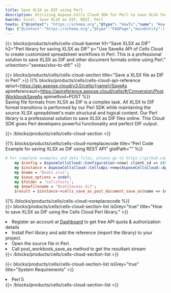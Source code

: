 ```yaml
---
title: Save XLSX as DIF using Perl 
description: Utilizing Aspose.Cells Cloud SDK for Perl to save XLSX format file as DIF format file. 
kwords: Excel, Save XLSX as DIF, REST, Perl
howto: {"@context": "https://schema.org","@type": "HowTo","name": "How to save XLSX as DIF using the Cells Cloud Perl library.","description": "How to save XLSX as DIF using the Cells Cloud Perl library.","image": {"@type": "ImageObject"},"url": "/perl/saveas/xlsx-to-dif/","step": [{ "@type": "HowToStep","name": "How to save XLSX as DIF using the Cells Cloud Perl library. step 1", "image": {"@type": "ImageObject",},"url": "/perl/saveas/xlsx-to-dif/","text": "Register an account at <a href='https://dashboard.aspose.cloud/'>Dashboard</a> to get free API quota & authorization details",},{ "@type": "HowToStep","name": "How to save XLSX as DIF using the Cells Cloud Perl library. step 1", "image": {"@type": "ImageObject",},"url": "/perl/saveas/xlsx-to-dif/","text": "Install Perl library and add the reference (import the library) to your project.",},{ "@type": "HowToStep","name": "How to save XLSX as DIF using the Cells Cloud Perl library. step 1", "image": {"@type": "ImageObject",},"url": "/perl/saveas/xlsx-to-dif/","text": "Open the source file in Perl.",},{ "@type": "HowToStep","name": "How to save XLSX as DIF using the Cells Cloud Perl library. step 1", "image": {"@type": "ImageObject",},"url": "/perl/saveas/xlsx-to-dif/","text": "Call post_workbook_save_as method to get the resultant stream",}, ],"supply": {"@type": "HowToSupply","name": "document"},"tool": [{"@type": "HowToTool","name": "VIM, Visual Studio Code, Eclipse"},{"@type": "HowToTool","name": "Aspose Cells"}],"totalTime": "PT6M"}
fqa: {"@context":"https://schema.org","@type":"FAQPage","mainEntity":[{"@type":"Question","name":"Why save file as other formats file in C# using REST API?","acceptedAnswer":{"@type":"Answer","text":"Documents are encoded in many ways, and some files may be incompatible with the software you use. To open and read such files, just save them as appropriate file formats.<br/><ol><li>Install .NET SDK and add the reference (import the library) to your project.</li><li>Open the source file in C# using REST API.</li><li>Call the PostWorkbookSaveAsRequest() method, passing an output filename with required extension.</li><li>Get the result of save as a separate file.</li></ol>"}},{"@type":"Question","name":"What file formats can I save as with your C# library?","acceptedAnswer":{"@type":"Answer","text":"We support a variety of file formats for conversion using .NET library, including XLSX, Excel, xls , PDF, CSV, HTML, Markdown, XML, PNG, JPG, TIFF, Json, TXT and many more."}},{"@type":"Question","name":"What is the maximum allowed file size for conversion using this .NET library?","acceptedAnswer":{"@type":"Answer","text":"There are no file size limits for format conversions using .NET library."}}]}
---
```



{{< blocks/products/cells/cells-cloud-banner h1="Save XLSX as DIF" h2="Perl library for saving XLSX as DIF" p="Use SaveAs API of Cells Cloud to create customized spreadsheet workflows in Perl. This is a professional solution to save XLSX as DIF and other document formats online using Perl." urlsection="saveas/xlsx-to-dif/" >}}

{{< blocks/products/cells/cells-cloud-section  title="Save a XLSX file as DIF in Perl" >}}
{{% blocks/products/cells/cells-cloud-api-reference  apiurl=https://api.aspose.cloud/v3.0/cells/{name}/SaveAs  apireferenceurl=https://apireference.aspose.cloud/cells/#/Conversion/PostWorkbookSaveAs  apimethod=POST %}}
<br/>
Saving file formats from XLSX as DIF is a complex task. All XLSX to DIF format transitions is performed by our Perl SDK while maintaining the source XLSX spreadsheet's main structural and logical content. Our Perl library is a professional solution to save XLSX as DIF files online. This Cloud SDK gives Perl developers powerful functionality and perfect DIF output.

{{< /blocks/products/cells/cells-cloud-section >}}

{{% blocks/products/cells/cells-cloud-noreplacecode title="Perl Code Example for saving XLSX as DIF using REST API" gistPath="" %}}
  
```perl
# For complete examples and data files, please go to https://github.com/aspose-cells-cloud/aspose-cells-cloud-perl/
    my $config = AsposeCellsCloud::Configuration->new( client_id => $ENV{'ProductClientId'}, client_secret => $ENV{'ProductClientSecret'});
    my $instance = AsposeCellsCloud::CellsApi->new(AsposeCellsCloud::ApiClient->new( $config));
    my $name = 'Book1.xlsx';
    my $save_options = undef;
    my $folder = 'CellsTests';
    my $newfilename = 'Book1Saveas.dif';
    $result = $instance->cells_save_as_post_document_save_as(name => $name,save_options => $save_options, newfilename => $newfilename, folder => $folder);
```
  
{{% /blocks/products/cells/cells-cloud-noreplacecode  %}}
<br/>
{{< blocks/products/cells/cells-cloud-section-list isGrey="true"  title="How to save XLSX as DIF using the Cells Cloud Perl library." >}}
<li>Register an account at <a href="https://dashboard.aspose.cloud/">Dashboard</a> to get free API quota & authorization details</li>
<li>Install Perl library and add the reference (import the library) to your project.</li>
<li>Open the source file in Perl.</li>
<li>Call post_workbook_save_as method to get the resultant stream</li>
{{< /blocks/products/cells/cells-cloud-section-list >}}

{{< blocks/products/cells/cells-cloud-section-list isGrey="true"  title="System Requirements" >}}
<li>Perl 5</li>
{{< /blocks/products/cells/cells-cloud-section-list >}}
